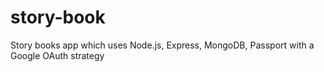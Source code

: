 # story-book
Story books app which uses Node.js, Express, MongoDB, Passport with a Google OAuth strategy 
